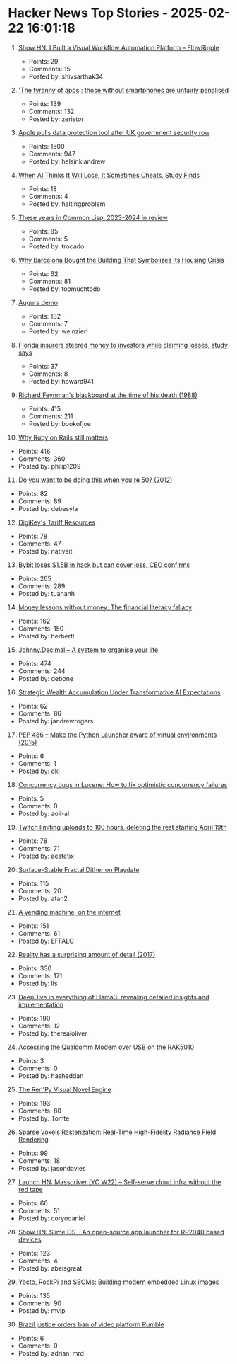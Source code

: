 # Hacker News Top Stories - 2025-02-22 16:01:18

1. [Show HN: I Built a Visual Workflow Automation Platform – FlowRipple](https://flowripple.com/)
   - Points: 29
   - Comments: 15
   - Posted by: shivsarthak34

2. ['The tyranny of apps': those without smartphones are unfairly penalised](https://www.theguardian.com/money/2025/feb/22/the-tyranny-of-apps-those-without-smartphones-are-unfairly-penalised-say-campaigners)
   - Points: 139
   - Comments: 132
   - Posted by: zeristor

3. [Apple pulls data protection tool after UK government security row](https://www.bbc.com/news/articles/cgj54eq4vejo)
   - Points: 1500
   - Comments: 947
   - Posted by: helsinkiandrew

4. [When AI Thinks It Will Lose, It Sometimes Cheats, Study Finds](https://time.com/7259395/ai-chess-cheating-palisade-research/)
   - Points: 18
   - Comments: 4
   - Posted by: haltingproblem

5. [These years in Common Lisp: 2023-2024 in review](https://lisp-journey.gitlab.io/blog/these-years-in-common-lisp-2023-2024-in-review/)
   - Points: 85
   - Comments: 5
   - Posted by: trocado

6. [Why Barcelona Bought the Building That Symbolizes Its Housing Crisis](https://www.bloomberg.com/news/articles/2025-02-17/barcelona-buys-apartment-building-at-center-of-eviction-protests)
   - Points: 62
   - Comments: 81
   - Posted by: toomuchtodo

7. [Augurs demo](https://demo.augu.rs/)
   - Points: 132
   - Comments: 7
   - Posted by: weinzierl

8. [Florida insurers steered money to investors while claiming losses, study says](https://www.tampabay.com/news/florida-politics/2025/02/22/florida-insurance-profits-desantis-regulation-investors-crisis/)
   - Points: 37
   - Comments: 8
   - Posted by: howard941

9. [Richard Feynman's blackboard at the time of his death (1988)](https://digital.archives.caltech.edu/collections/Images/1.10-29/)
   - Points: 415
   - Comments: 211
   - Posted by: bookofjoe

10. [Why Ruby on Rails still matters](https://www.contraption.co/rails-versus-nextjs/)
   - Points: 416
   - Comments: 360
   - Posted by: philip1209

11. [Do you want to be doing this when you're 50? (2012)](https://prog21.dadgum.com/154.html)
   - Points: 82
   - Comments: 89
   - Posted by: debesyla

12. [DigiKey's Tariff Resources](https://www.digikey.com/en/resources/tariff-resources)
   - Points: 78
   - Comments: 47
   - Posted by: nativeit

13. [Bybit loses $1.5B in hack but can cover loss, CEO confirms](https://www.tradingview.com/news/coindesk:cda1c390e094b:0-bybit-ceo-confirms-exchange-was-hacked-for-1-46b-says-his-firm-can-cover-the-loss/)
   - Points: 265
   - Comments: 289
   - Posted by: tuananh

14. [Money lessons without money: The financial literacy fallacy](https://anandsanwal.me/financial-literacy-fallacy/)
   - Points: 162
   - Comments: 150
   - Posted by: herbertl

15. [Johnny.Decimal – A system to organise your life](https://johnnydecimal.com)
   - Points: 474
   - Comments: 244
   - Posted by: debone

16. [Strategic Wealth Accumulation Under Transformative AI Expectations](https://arxiv.org/abs/2502.11264)
   - Points: 62
   - Comments: 86
   - Posted by: jandrewrogers

17. [PEP 486 – Make the Python Launcher aware of virtual environments (2015)](https://peps.python.org/pep-0486/)
   - Points: 6
   - Comments: 1
   - Posted by: okl

18. [Concurrency bugs in Lucene: How to fix optimistic concurrency failures](https://www.elastic.co/search-labs/blog/optimistic-concurrency-lucene-debugging)
   - Points: 5
   - Comments: 0
   - Posted by: aoli-al

19. [Twitch limiting uploads to 100 hours, deleting the rest starting April 19th](https://twitter.com/twitchsupport/status/1892277199497043994)
   - Points: 78
   - Comments: 71
   - Posted by: aestetix

20. [Surface-Stable Fractal Dither on Playdate](https://aras-p.info/blog/2025/02/09/Surface-Stable-Fractal-Dither-on-Playdate/)
   - Points: 115
   - Comments: 20
   - Posted by: atan2

21. [A vending machine, on the internet](https://threekindwords.com/blog/vending-machine-on-the-internet/)
   - Points: 151
   - Comments: 61
   - Posted by: EFFALO

22. [Reality has a surprising amount of detail (2017)](http://johnsalvatier.org/blog/2017/reality-has-a-surprising-amount-of-detail)
   - Points: 330
   - Comments: 171
   - Posted by: lis

23. [DeepDive in everything of Llama3: revealing detailed insights and implementation](https://github.com/therealoliver/Deepdive-llama3-from-scratch)
   - Points: 190
   - Comments: 12
   - Posted by: therealoliver

24. [Accessing the Qualcomm Modem over USB on the RAK5010](https://danielmangum.com/posts/modem-usb-rak5010/)
   - Points: 3
   - Comments: 0
   - Posted by: hasheddan

25. [The Ren'Py Visual Novel Engine](https://www.renpy.org/)
   - Points: 193
   - Comments: 80
   - Posted by: Tomte

26. [Sparse Voxels Rasterization: Real-Time High-Fidelity Radiance Field Rendering](https://svraster.github.io/)
   - Points: 99
   - Comments: 18
   - Posted by: jasondavies

27. [Launch HN: Massdriver (YC W22) – Self-serve cloud infra without the red tape](undefined)
   - Points: 66
   - Comments: 51
   - Posted by: coryodaniel

28. [Show HN: Slime OS – An open-source app launcher for RP2040 based devices](https://github.com/abeisgoat/slime_os)
   - Points: 123
   - Comments: 4
   - Posted by: abeisgreat

29. [Yocto, RockPi and SBOMs: Building modern embedded Linux images](https://vpetersson.com/2025/02/21/yocto-rockpi-and-sboms.html)
   - Points: 135
   - Comments: 90
   - Posted by: mvip

30. [Brazil justice orders ban of video platform Rumble](https://www.dw.com/en/brazil-justice-orders-ban-of-video-platform-rumble/a-71708890)
   - Points: 6
   - Comments: 0
   - Posted by: adrian_mrd

